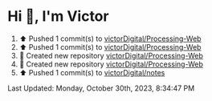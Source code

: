 <h1>Hi 👋, I'm Victor </h1>

<!--RECENT_ACTIVITY:start-->
1. ⬆️ Pushed 1 commit(s) to [victorDigital/Processing-Web](https://github.com/victorDigital/Processing-Web)<br>
2. ⬆️ Pushed 1 commit(s) to [victorDigital/Processing-Web](https://github.com/victorDigital/Processing-Web)<br>
3. 📔 Created new repository [victorDigital/Processing-Web](https://github.com/victorDigital/Processing-Web)<br>
4. 📔 Created new repository [victorDigital/Processing-Web](https://github.com/victorDigital/Processing-Web)<br>
5. ⬆️ Pushed 1 commit(s) to [victorDigital/notes](https://github.com/victorDigital/notes)<br>
<!--RECENT_ACTIVITY:end-->

<!--RECENT_ACTIVITY:last_update-->
Last Updated: Monday, October 30th, 2023, 8:34:47 PM
<!--RECENT_ACTIVITY:last_update_end-->
